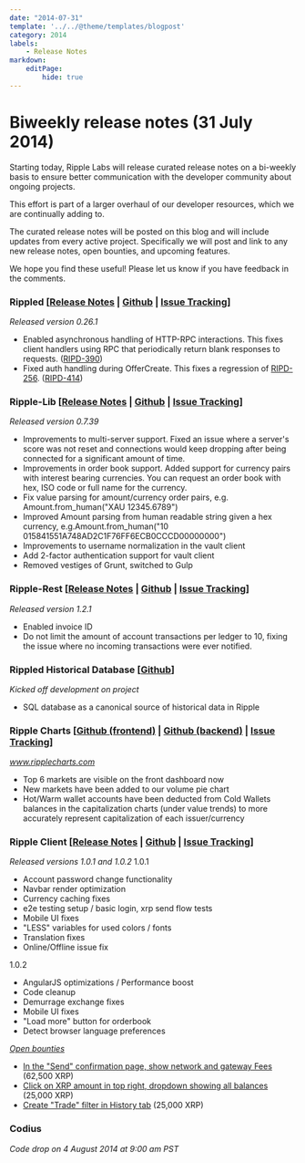 ```yaml
---
date: "2014-07-31"
template: '../../@theme/templates/blogpost'
category: 2014
labels:
    - Release Notes
markdown:
    editPage:
        hide: true
---
```

# Biweekly release notes (31 July 2014)

Starting today, Ripple Labs will release curated release notes on a bi-weekly basis to ensure better communication with the developer community about ongoing projects.

This effort is part of a larger overhaul of our developer resources, which we are continually adding to.

The curated release notes will be posted on this blog and will include updates from every active project. Specifically we will post and link to any new release notes, open bounties, and upcoming features.

We hope you find these useful! Please let us know if you have feedback in the comments.

### Rippled [[Release Notes](https://ripple.com/wiki/Category:Rippled_release_notes) | [Github](https://github.com/ripple/rippled) | [Issue Tracking](https://ripplelabs.atlassian.net/secure/RapidBoard.jspa?rapidView=25)]

*Released version 0.26.1*

-   Enabled asynchronous handling of HTTP-RPC interactions. This fixes client handlers using RPC that periodically return blank responses to requests. ([RIPD-390](https://ripplelabs.atlassian.net/browse/RIPD-390))
-   Fixed auth handling during OfferCreate. This fixes a regression of [RIPD-256](https://ripplelabs.atlassian.net/browse/RIPD-256). ([RIPD-414](https://ripplelabs.atlassian.net/browse/RIPD-414))

### Ripple-Lib [[Release Notes](https://github.com/ripple/ripple-lib/releases) | [Github](https://github.com/ripple/ripple-lib) | [Issue Tracking](https://github.com/ripple/ripple-lib/issues)]

*Released version 0.7.39*

-   Improvements to multi-server support. Fixed an issue where a server's score was not reset and connections would keep dropping after being connected for a significant amount of time.
-   Improvements in order book support. Added support for currency pairs with interest bearing currencies. You can request an order book with hex, ISO code or full name for the currency.
-   Fix value parsing for amount/currency order pairs, e.g. Amount.from\_human("XAU 12345.6789")
-   Improved Amount parsing from human readable string given a hex currency, e.g.Amount.from\_human("10 015841551A748AD2C1F76FF6ECB0CCCD00000000")
-   Improvements to username normalization in the vault client
-   Add 2-factor authentication support for vault client
-   Removed vestiges of Grunt, switched to Gulp

### Ripple-Rest [[Release Notes](https://github.com/ripple/ripple-rest/releases) | [Github](https://github.com/ripple/ripple-rest) | [Issue Tracking](https://ripplelabs.atlassian.net/browse/RA/?selectedTab=com.atlassian.jira.jira-projects-plugin:summary-panel)]

*Released version 1.2.1*

-   Enabled invoice ID
-   Do not limit the amount of account transactions per ledger to 10, fixing the issue where no incoming transactions were ever notified.

### Rippled Historical Database [[Github](https://github.com/ripple/rippled-historical-database)]

*Kicked off development on project*

-   SQL database as a canonical source of historical data in Ripple

### Ripple Charts [[Github (frontend)](https://github.com/ripple/ripplecharts-frontend) | [Github (backend)](https://github.com/ripple/ripple-data-api) | [Issue Tracking](https://ripplelabs.atlassian.net/browse/RC/?selectedTab=com.atlassian.jira.jira-projects-plugin:summary-panel)]

*www.ripplecharts.com*

-   Top 6 markets are visible on the front dashboard now
-   New markets have been added to our volume pie chart
-   Hot/Warm wallet accounts have been deducted from Cold Wallets balances in the capitalization charts (under value trends) to more accurately represent capitalization of each issuer/currency

### Ripple Client [[Release Notes](https://ripple.com/wiki/Ripple_Trade_Release_Notes) | [Github](https://github.com/ripple/ripple-client) | [Issue Tracking](https://ripplelabs.atlassian.net/secure/RapidBoard.jspa?rapidView=2&view=planning&selectedIssue=RT-1990&quickFilter=38&epics=visible)]

*Released versions 1.0.1 and 1.0.2* 1.0.1

-   Account password change functionality
-   Navbar render optimization
-   Currency caching fixes
-   e2e testing setup / basic login, xrp send flow tests
-   Mobile UI fixes
-   "LESS" variables for used colors / fonts
-   Translation fixes
-   Online/Offline issue fix

1.0.2

-   AngularJS optimizations / Performance boost
-   Code cleanup
-   Demurrage exchange fixes
-   Mobile UI fixes
-   "Load more" button for orderbook
-   Detect browser language preferences

[*Open bounties*](https://www.bountysource.com/trackers/3604734-ripple-trade)

-   [In the "Send" confirmation page, show network and gateway Fees](https://www.bountysource.com/issues/2842674-in-the-send-confirmation-page-show-network-and-gateway-fees) (62,500 XRP)
-   [Click on XRP amount in top right, dropdown showing all balances](https://www.bountysource.com/issues/2842592-ripple-trade-click-on-xrp-amount-in-top-right-dropdown-showing-all-balances) (25,000 XRP)
-   [Create "Trade" filter in History tab](https://www.bountysource.com/issues/2842682-create-trade-filter-in-history-tab) (25,000 XRP)

### Codius

*Code drop on 4 August 2014 at 9:00 am PST*
